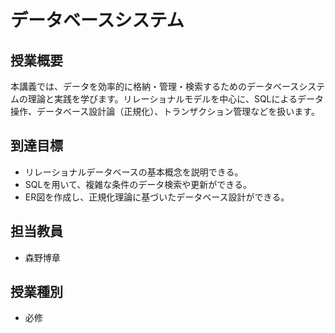 # データベースシステム

## 授業概要

本講義では、データを効率的に格納・管理・検索するためのデータベースシステムの理論と実践を学びます。リレーショナルモデルを中心に、SQLによるデータ操作、データベース設計論（正規化）、トランザクション管理などを扱います。

## 到達目標

- リレーショナルデータベースの基本概念を説明できる。
- SQLを用いて、複雑な条件のデータ検索や更新ができる。
- ER図を作成し、正規化理論に基づいたデータベース設計ができる。

## 担当教員

- 森野博章

## 授業種別

- 必修 